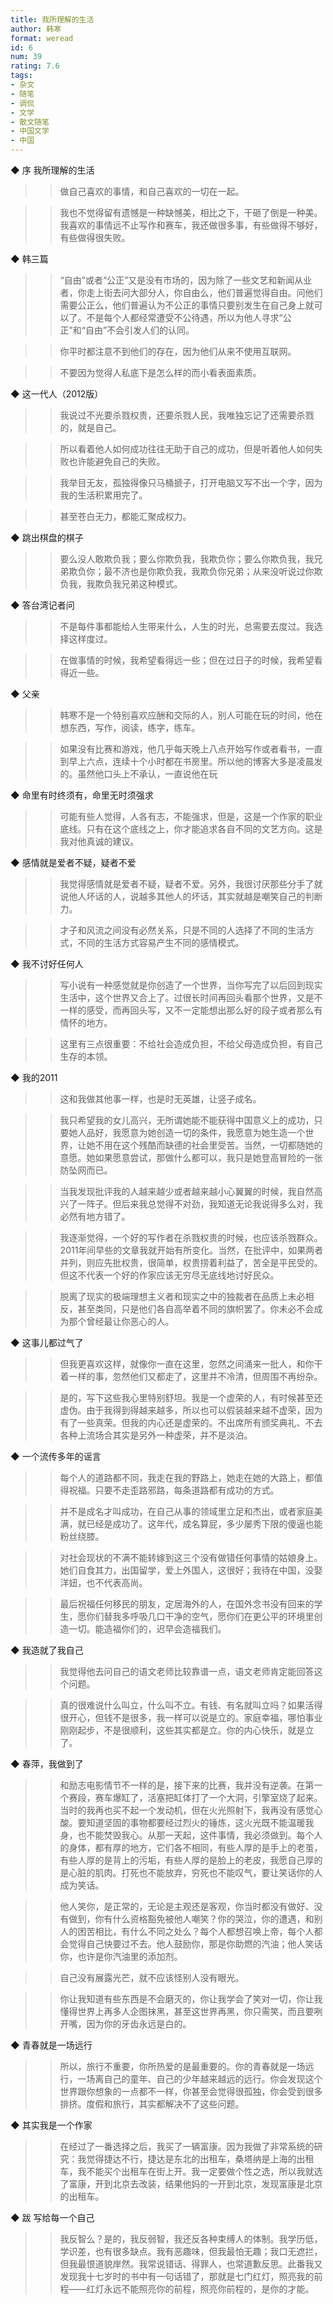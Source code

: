 ```yaml
---
title: 我所理解的生活
author: 韩寒
format: weread
id: 6
num: 39
rating: 7.6
tags: 
- 杂文
- 随笔
- 调侃
- 文学
- 散文随笔
- 中国文学
- 中国
---
```


◆ 序 我所理解的生活

>> 做自己喜欢的事情，和自己喜欢的一切在一起。

>> 我也不觉得留有遗憾是一种缺憾美，相比之下，干砸了倒是一种美。我喜欢的事情远不止写作和赛车，我还做很多事，有些做得不够好，有些做得很失败。


◆ 韩三篇

>> “自由”或者“公正”又是没有市场的，因为除了一些文艺和新闻从业者，你走上街去问大部分人，你自由么，他们普遍觉得自由。问他们需要公正么，他们普遍认为不公正的事情只要别发生在自己身上就可以了。不是每个人都经常遭受不公待遇，所以为他人寻求“公正”和“自由”不会引发人们的认同。

>> 你平时都注意不到他们的存在，因为他们从来不使用互联网。

>> 不要因为觉得人私底下是怎么样的而小看表面素质。


◆ 这一代人（2012版）

>> 我说过不光要杀戮权贵，还要杀戮人民，我唯独忘记了还需要杀戮的，就是自己。

>> 所以看着他人如何成功往往无助于自己的成功，但是听着他人如何失败也许能避免自己的失败。

>> 我举目无友，孤独得像只马桶搋子，打开电脑又写不出一个字，因为我的生活积累用完了。

>> 甚至苍白无力，都能汇聚成权力。


◆ 跳出棋盘的棋子

>> 要么没人敢欺负我；要么你欺负我，我欺负你；要么你欺负我，我兄弟欺负你；最不济也是你欺负我，我欺负你兄弟；从来没听说过你欺负我，我欺负我兄弟这种模式。


◆ 答台湾记者问

>> 不是每件事都能给人生带来什么，人生的时光，总需要去度过。我选择这样度过。

>> 在做事情的时候，我希望看得远一些；但在过日子的时候，我希望看得近一些。


◆ 父亲

>> 韩寒不是一个特别喜欢应酬和交际的人，别人可能在玩的时间，他在想东西，写作，阅读，练字，练车。

>> 如果没有比赛和游戏，他几乎每天晚上八点开始写作或者看书，一直到早上六点，连续十个小时都在书房里。所以他的博客大多是凌晨发的。虽然他口头上不承认，一直说他在玩


◆ 命里有时终须有，命里无时须强求

>> 可能有些人觉得，人各有志，不能强求，但是，这是一个作家的职业底线。只有在这个底线之上，你才能追求各自不同的文艺方向。这是我对他真诚的建议。


◆ 感情就是爱者不疑，疑者不爱

>> 我觉得感情就是爱者不疑，疑者不爱。另外，我很讨厌那些分手了就说他人坏话的人，说越多其他人的坏话，其实就越是嘲笑自己的判断力。

>> 才子和风流之间没有必然关系，只是不同的人选择了不同的生活方式，不同的生活方式容易产生不同的感情模式。


◆ 我不讨好任何人

>> 写小说有一种感觉就是你创造了一个世界，当你写完了以后回到现实生活中，这个世界又合上了。过很长时间再回头看那个世界，又是不一样的感受，而再回头写，又不一定能想出那么好的段子或者那么有情怀的地方。

>> 这里有三点很重要：不给社会造成负担，不给父母造成负担，有自己生存的本领。


◆ 我的2011

>> 这和我做其他事一样，也是时无英雄，让竖子成名。

>> 我只希望我的女儿高兴，无所谓她能不能获得中国意义上的成功，只要她人品好，我愿意为她创造一切的条件，我愿意为她生造一个世界，让她不用在这个残酷而缺德的社会里受苦。当然，一切都随她的意愿。她如果愿意尝试，那做什么都可以，我只是她登高冒险的一张防坠网而已。

>> 当我发现批评我的人越来越少或者越来越小心翼翼的时候，我自然高兴了一阵子。但后来我总觉得不对劲，我知道无论我说得多么对，我必然有地方错了。

>> 我逐渐觉得，一个好的写作者在杀戮权贵的时候，也应该杀戮群众。2011年间早些的文章我就开始有所变化。当然，在批评中，如果两者并列，则应先批权贵，很简单，权贵捞着利益了，苦全是平民受的。但这不代表一个好的作家应该无穷尽无底线地讨好民众。

>> 脱离了现实的极端理想主义者和现实之中的独裁者在品质上未必相反，甚至类同，只是他们各自高举着不同的旗帜罢了。你未必不会成为那个曾经最让你恶心的人。


◆ 这事儿都过气了

>> 但我更喜欢这样，就像你一直在这里，忽然之间涌来一批人，和你干着一样的事，忽然他们又都走了，这里并不冷清，但周围不再纷杂。

>> 是的，写下这些我心里特别舒坦。我是一个虚荣的人，有时候甚至还虚伪。由于我得到得越来越多，所以也可以假装越来越不虚荣，因为有了一些真荣。但我的内心还是虚荣的。不出席所有颁奖典礼、不去各种上流场合其实是另外一种虚荣，并不是淡泊。


◆ 一个流传多年的谣言

>> 每个人的道路都不同，我走在我的野路上，她走在她的大路上，都值得祝福。只要不走歪路邪路，每条道路都有成功的方式。

>> 并不是成名才叫成功，在自己从事的领域里立足和杰出，或者家庭美满，就已经是成功了。这年代，成名算屁，多少屡秀下限的傻逼也能粉丝绕膝。

>> 对社会现状的不满不能转嫁到这三个没有做错任何事情的姑娘身上。她们自食其力，出国留学，爱上外国人，这很好；我待在中国，没娶洋妞，也不代表高尚。

>> 最后祝福任何移民的朋友，定居海外的人，在国外念书没有回来的学生，愿你们替我多呼吸几口干净的空气，愿你们在更公平的环境里创造一切。能造福你们的，迟早会造福我们。


◆ 我造就了我自己

>> 我觉得他去问自己的语文老师比较靠谱一点，语文老师肯定能回答这个问题。

>> 真的很难说什么叫立，什么叫不立。有钱、有名就叫立吗？如果活得很开心，但钱不是很多，我一样可以说是立的。家庭幸福，哪怕事业刚刚起步，不是很顺利，这些其实都是立。你的内心快乐，就是立了。


◆ 春萍，我做到了

>> 和励志电影情节不一样的是，接下来的比赛，我并没有逆袭。在第一个赛段，赛车爆缸了，活塞把缸体打了一个大洞，引擎室烧了起来。当时的我再也买不起一个发动机，但在火光照射下，我再没有感觉心酸。要知道坚固的事物都要经过烈火的锤炼，这火光既不能温暖我身，也不能焚毁我心。从那一天起，这件事情，我必须做到。每个人的身体，都有厚的地方，它们各不相同，有些人厚的是手上的老茧，有些人厚的是背上的污垢，有些人厚的是脸上的老皮，我愿自己厚的是心脏的肌肉。打死也不能放弃，穷死也不能叹气，要让笑话你的人成为笑话。

>> 他人笑你，是正常的，无论是主观还是客观，你当时都没有做好、没有做到，你有什么资格豁免被他人嘲笑？你的哭泣，你的遭遇，和别人的困苦相比，有什么不同之处么？每个人都想召唤上帝，每个人都会觉得自己快要过不去。他人鼓励你，那是你助燃的汽油；他人笑话你，也许是你汽油里的添加剂。

>> 自己没有展露光芒，就不应该怪别人没有眼光。

>> 你让我知道有些东西是不会磨灭的，你让我学会了笑对一切，你让我懂得世界上再多人企图抹黑，甚至这世界再黑，你只需笑，而且要咧开嘴，因为你的牙齿永远是白的。


◆ 青春就是一场远行

>> 所以，旅行不重要，你所热爱的是最重要的。你的青春就是一场远行，一场离自己的童年、自己的少年越来越远的远行。你会发现这个世界跟你想象的一点都不一样，你甚至会觉得很孤独，你会受到很多排挤。度假和旅行，其实都解决不了这些问题。


◆ 其实我是一个作家

>> 在经过了一番选择之后，我买了一辆富康。因为我做了非常系统的研究：我觉得捷达不行，捷达是东北的出租车，桑塔纳是上海的出租车，我不能买个出租车在街上开。我一定要做个性之选，所以我就选了富康，开到北京去改装，结果他妈的一开到北京，发现富康是北京的出租车。


◆ 跋 写给每一个自己

>> 我反智么？是的，我反弱智，我还反各种束缚人的体制。我学历低，学识差，也有很多缺点。我有恶趣味，但我最怕无趣；我口无遮拦，但我最恨道貌岸然。我常说错话、得罪人，也常道歉反思。此番我又发现我十七岁时的书中有一句话错了，那就是七门红灯，照亮我的前程——红灯永远不能照亮你的前程，照亮你前程的，是你的才能。


